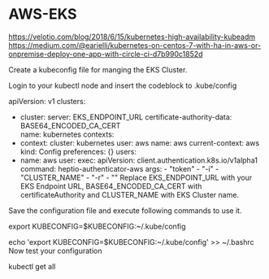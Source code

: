 # AWS-EKS
https://velotio.com/blog/2018/6/15/kubernetes-high-availability-kubeadm
https://medium.com/@earielli/kubernetes-on-centos-7-with-ha-in-aws-or-onpremise-deploy-one-app-with-circle-ci-d7b990c1852d

Create a kubeconfig file for manging the EKS Cluster.

Login to your kubectl node and insert the codeblock to .kube/config

apiVersion: v1
clusters:
- cluster:
    server: EKS_ENDPOINT_URL
    certificate-authority-data: BASE64_ENCODED_CA_CERT   
  name: kubernetes
contexts:
- context:
    cluster: kubernetes
    user: aws
  name: aws
current-context: aws
kind: Config
preferences: {}
users:
- name: aws
  user:
    exec:
      apiVersion: client.authentication.k8s.io/v1alpha1
      command: heptio-authenticator-aws
      args:
        - "token"
        - "-i"
        - "CLUSTER_NAME"
        - "-r"
        - ""
Replace EKS_ENDPOINT_URL with your EKS Endpoint URL, BASE64_ENCODED_CA_CERT with certificateAuthority and CLUSTER_NAME with EKS Cluster name.

Save the configuration file and execute following commands to use it.

export KUBECONFIG=$KUBECONFIG:~/.kube/config

echo 'export KUBECONFIG=$KUBECONFIG:~/.kube/config' >> ~/.bashrc
Now test your configuration

kubectl get all
